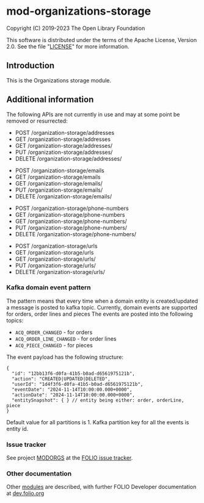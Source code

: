 # mod-organizations-storage

Copyright (C) 2019-2023 The Open Library Foundation

This software is distributed under the terms of the Apache License,
Version 2.0. See the file "[LICENSE](LICENSE)" for more information.

## Introduction

This is the Organizations storage module.

## Additional information

The following APIs are not currently in use and may at some point be removed or resurrected:
* POST	/organization-storage/addresses
* GET	/organization-storage/addresses
* GET	/organization-storage/addresses/<id>
* PUT	/organization-storage/addresses/<id>
* DELETE	/organization-storage/addresses/<id>
- POST	/organization-storage/emails
- GET	/organization-storage/emails
- GET	/organization-storage/emails/<id>
- PUT	/organization-storage/emails/<id>
- DELETE	/organization-storage/emails/<id>
* POST	/organization-storage/phone-numbers
* GET	/organization-storage/phone-numbers
* GET	/organization-storage/phone-numbers/<id>
* PUT	/organization-storage/phone-numbers/<id>
* DELETE	/organization-storage/phone-numbers/<id>
- POST	/organization-storage/urls
- GET	/organization-storage/urls
- GET	/organization-storage/urls/<id>
- PUT	/organization-storage/urls/<id>
- DELETE	/organization-storage/urls/<id>

### Kafka domain event pattern
The pattern means that every time when a domain entity is created/updated a message is posted to kafka topic.
Currently, domain events are supported for orders, order lines and pieces The events are posted into the following topics:

- `ACQ_ORDER_CHANGED` - for orders
- `ACQ_ORDER_LINE_CHANGED` - for order lines
- `ACQ_PIECE_CHANGED` - for pieces

The event payload has the following structure:
```json5
{
  "id": "12bb13f6-d0fa-41b5-b0ad-d6561975121b",
  "action": "CREATED|UPDATED|DELETED",
  "userId": "1d4f3f6-d0fa-41b5-b0ad-d6561975121b",
  "eventDate": "2024-11-14T10:00:00.000+0000",
  "actionDate": "2024-11-14T10:00:00.000+0000",
  "entitySnapshot": { } // entity being either: order, orderLine, piece
}
```

Default value for all partitions is 1.
Kafka partition key for all the events is entity id.

### Issue tracker

See project [MODORGS](https://issues.folio.org/browse/MODORGS)
at the [FOLIO issue tracker](https://dev.folio.org/guidelines/issue-tracker).

### Other documentation

Other [modules](https://dev.folio.org/source-code/#server-side) are described,
with further FOLIO Developer documentation at
[dev.folio.org](https://dev.folio.org/)
